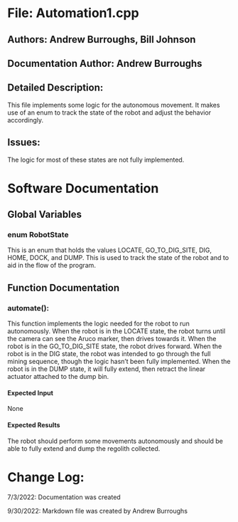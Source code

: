 # File: Automation1.cpp
## Authors: Andrew Burroughs, Bill Johnson
## Documentation Author: Andrew Burroughs
## Detailed Description: 
This file implements some logic for the autonomous movement.  It makes use of an enum to track the state of the robot and adjust the behavior accordingly.  

## Issues:
The logic for most of these states are not fully implemented.

# Software Documentation
## Global Variables
### **enum RobotState**
This is an enum that holds the values LOCATE, GO_TO_DIG_SITE, DIG, HOME, DOCK, and DUMP.  This is used to track the state of the robot and to aid in the flow of the program.

## Function Documentation
### **automate**():
This function implements the logic needed for the robot to run autonomously.  When the robot is in the LOCATE state, the robot turns until the camera can see the Aruco marker, then drives towards it.  When the robot is in the GO_TO_DIG_SITE state, the robot drives forward.  When the robot is in the DIG state, the robot was intended to go through the full mining sequence, though the logic hasn’t been fully implemented.  When the robot is in the DUMP state, it will fully extend, then retract the linear actuator attached to the dump bin.
#### Expected Input
None
#### Expected Results
The robot should perform some movements autonomously and should be able to fully extend and dump the regolith collected.

# Change Log:
7/3/2022: Documentation was created

9/30/2022: Markdown file was created by Andrew Burroughs